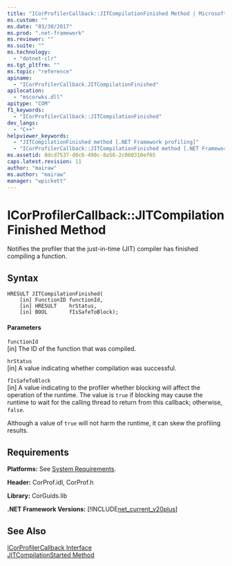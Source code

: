 ```yaml
---
title: "ICorProfilerCallback::JITCompilationFinished Method | Microsoft Docs"
ms.custom: ""
ms.date: "03/30/2017"
ms.prod: ".net-framework"
ms.reviewer: ""
ms.suite: ""
ms.technology: 
  - "dotnet-clr"
ms.tgt_pltfrm: ""
ms.topic: "reference"
apiname: 
  - "ICorProfilerCallback.JITCompilationFinished"
apilocation: 
  - "mscorwks.dll"
apitype: "COM"
f1_keywords: 
  - "ICorProfilerCallback::JITCompilationFinished"
dev_langs: 
  - "C++"
helpviewer_keywords: 
  - "JITCompilationFinished method [.NET Framework profiling]"
  - "ICorProfilerCallback::JITCompilationFinished method [.NET Framework profiling]"
ms.assetid: 8dcd7537-d0c6-498c-8a56-2c060310ef65
caps.latest.revision: 11
author: "mairaw"
ms.author: "mairaw"
manager: "wpickett"
---
```

# ICorProfilerCallback::JITCompilationFinished Method
Notifies the profiler that the just-in-time (JIT) compiler has finished compiling a function.  
  
## Syntax  
  
```  
HRESULT JITCompilationFinished(  
    [in] FunctionID functionId,  
    [in] HRESULT    hrStatus,  
    [in] BOOL       fIsSafeToBlock);  
```  
  
#### Parameters  
 `functionId`  
 [in] The ID of the function that was compiled.  
  
 `hrStatus`  
 [in] A value indicating whether compilation was successful.  
  
 `fIsSafeToBlock`  
 [in] A value indicating to the profiler whether blocking will affect the operation of the runtime. The value is `true` if blocking may cause the runtime to wait for the calling thread to return from this callback; otherwise, `false`.  
  
 Although a value of `true` will not harm the runtime, it can skew the profiling results.  
  
## Requirements  
 **Platforms:** See [System Requirements](../../../../docs/framework/get-started/system-requirements.md).  
  
 **Header:** CorProf.idl, CorProf.h  
  
 **Library:** CorGuids.lib  
  
 **.NET Framework Versions:** [!INCLUDE[net_current_v20plus](../../../../includes/net-current-v20plus-md.md)]  
  
## See Also  
 [ICorProfilerCallback Interface](../../../../docs/framework/unmanaged-api/profiling/icorprofilercallback-interface.md)   
 [JITCompilationStarted Method](../../../../docs/framework/unmanaged-api/profiling/icorprofilercallback-jitcompilationstarted-method.md)